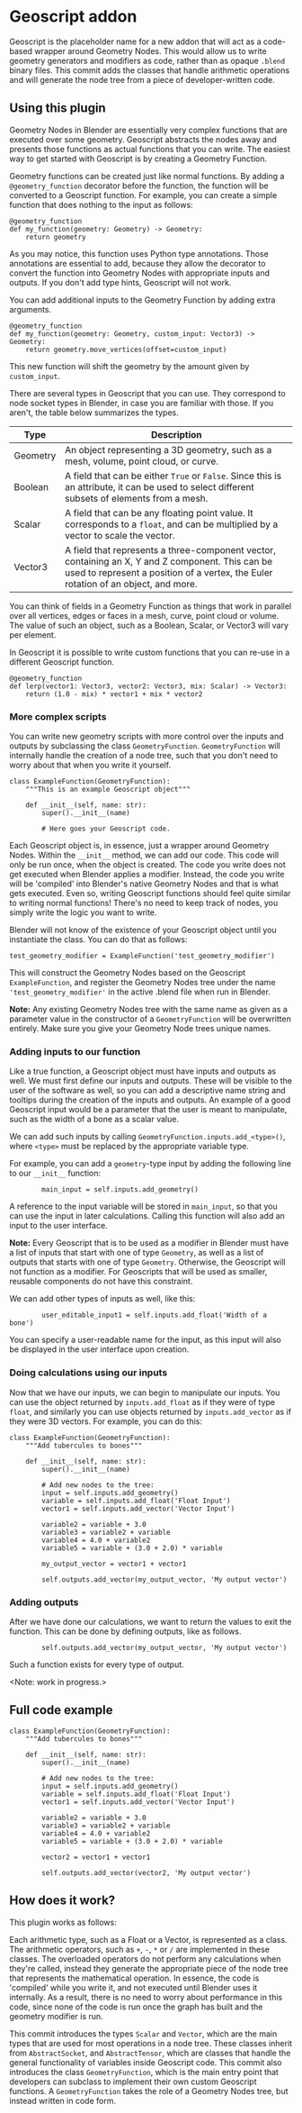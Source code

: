 # Geoscript addon
Geoscript is the placeholder name for a new addon that will act as a code-based wrapper
around Geometry Nodes. This would allow us to write geometry generators and modifiers
as code, rather than as opaque `.blend` binary files. This commit adds the classes that
handle arithmetic operations and will generate the node tree from a piece of
developer-written code.

## Using this plugin

Geometry Nodes in Blender are essentially very complex functions that are executed
over some geometry. Geoscript abstracts the nodes away and presents those functions
as actual functions that you can write. The easiest way to get started with
Geoscript is by creating a Geometry Function.

Geometry functions can be created just like normal functions. By adding a
`@geometry_function` decorator before the function, the function will be converted to
a Geoscript function. For example, you can create a simple function that does
nothing to the input as follows:

```python3
@geometry_function
def my_function(geometry: Geometry) -> Geometry:
    return geometry
```

As you may notice, this function uses Python type annotations. Those annotations are
essential to add, because they allow the decorator to convert the function into
Geometry Nodes with appropriate inputs and outputs. If you don't add type hints,
Geoscript will not work.

You can add additional inputs to the Geometry Function by adding extra arguments.

```python3
@geometry_function
def my_function(geometry: Geometry, custom_input: Vector3) -> Geometry:
    return geometry.move_vertices(offset=custom_input)
```

This new function will shift the geometry by the amount given by `custom_input`.

There are several types in Geoscript that you can use. They correspond to node
socket types in Blender, in case you are familiar with those. If you aren't,
the table below summarizes the types.

| Type | Description |
| --- | --- |
| Geometry | An object representing a 3D geometry, such as a mesh, volume, point cloud, or curve. |
| Boolean | A field that can be either `True` or `False`. Since this is an attribute, it can be used to select different subsets of elements from a mesh. |
| Scalar | A field that can be any floating point value. It corresponds to a `float`, and can be multiplied by a vector to scale the vector.
| Vector3 | A field that represents a three-component vector, containing an X, Y and Z component. This can be used to represent a position of a vertex, the Euler rotation of an object, and more. |

You can think of fields in a Geometry Function as things that work in parallel
over all vertices, edges or faces in a mesh, curve, point cloud or volume. The
value of such an object, such as a Boolean, Scalar, or Vector3 will vary per
element.

In Geoscript it is possible to write custom functions that you can re-use in a different
Geoscript function.

```python3
@geometry_function
def lerp(vector1: Vector3, vector2: Vector3, mix: Scalar) -> Vector3:
    return (1.0 - mix) * vector1 + mix * vector2
```

### More complex scripts

You can write new geometry scripts with more control over the inputs and outputs
by subclassing the class `GeometryFunction`. `GeometryFunction` will internally
handle the creation of a node tree, such that you don't need to worry about that
when you write it yourself.

```python3
class ExampleFunction(GeometryFunction):
    """This is an example Geoscript object"""

    def __init__(self, name: str):
        super().__init__(name)

        # Here goes your Geoscript code.
```

Each Geoscript object is, in essence, just a wrapper around Geometry Nodes. Within
the `__init__` method, we can add our code. This code will only be run once, when
the object is created. The code you write does not get executed when Blender
applies a modifier. Instead, the code you write will be 'compiled' into Blender's
native Geometry Nodes and that is what gets executed. Even so, writing Geoscript
functions should feel quite similar to writing normal functions! There's no need
to keep track of nodes, you simply write the logic you want to write.

Blender will not know of the existence of your Geoscript object until you
instantiate the class. You can do that as follows:

```python3
test_geometry_modifier = ExampleFunction('test_geometry_modifier')
```

This will construct the Geometry Nodes based on the Geoscript `ExampleFunction`,
and register the Geometry Nodes tree under the name `'test_geometry_modifier'` in
the active .blend file when run in Blender.

**Note:** Any existing Geometry Nodes tree with the same name as given as a
parameter value in the constructor of a `GeometryFunction` will be overwritten
entirely. Make sure you give your Geometry Node trees unique names.

### Adding inputs to our function
Like a true function, a Geoscript object must have inputs and outputs as well. We
must first define our inputs and outputs. These will be visible to the user of
the software as well, so you can add a descriptive name string and tooltips
during the creation of the inputs and outputs. An example of a good Geoscript
input would be a parameter that the user is meant to manipulate, such as the
width of a bone as a scalar value.

We can add such inputs by calling `GeometryFunction.inputs.add_<type>()`, where `<type>`
must be replaced by the appropriate variable type.

For example, you can add a `geometry`-type input by adding the following line to
our `__init__` function:
```python3
        main_input = self.inputs.add_geometry()
```
A reference to the input variable will be stored in `main_input`, so that you can
use the input in later calculations. Calling this function will also add an input
to the user interface.

**Note:** Every Geoscript that is to be used as a modifier in Blender must have a list
of inputs that start with one of type `Geometry`, as well as a list of outputs that
starts with one of type `Geometry`. Otherwise, the Geoscript will not function as
a modifier. For Geoscripts that will be used as smaller, reusable components do not
have this constraint.

We can add other types of inputs as well, like this:
```python3
        user_editable_input1 = self.inputs.add_float('Width of a bone')
```
You can specify a user-readable name for the input, as this input will also be displayed
in the user interface upon creation.

### Doing calculations using our inputs
Now that we have our inputs, we can begin to manipulate our inputs. You can use the
object returned by `inputs.add_float` as if they were of type `float`, and similarly you
can use objects returned by `inputs.add_vector` as if they were 3D vectors. For example,
you can do this:
```python3
class ExampleFunction(GeometryFunction):
    """Add tubercules to bones"""

    def __init__(self, name: str):
        super().__init__(name)

        # Add new nodes to the tree:
        input = self.inputs.add_geometry()
        variable = self.inputs.add_float('Float Input')
        vector1 = self.inputs.add_vector('Vector Input')

        variable2 = variable + 3.0
        variable3 = variable2 + variable
        variable4 = 4.0 + variable2
        variable5 = variable + (3.0 + 2.0) * variable

        my_output_vector = vector1 + vector1
        
        self.outputs.add_vector(my_output_vector, 'My output vector')
```

### Adding outputs
After we have done our calculations, we want to return the values to exit the function.
This can be done by defining outputs, like as follows.

```python3
        self.outputs.add_vector(my_output_vector, 'My output vector')
```

Such a function exists for every type of output.

<Note: work in progress.>

## Full code example
```python3
class ExampleFunction(GeometryFunction):
    """Add tubercules to bones"""

    def __init__(self, name: str):
        super().__init__(name)

        # Add new nodes to the tree:
        input = self.inputs.add_geometry()
        variable = self.inputs.add_float('Float Input')
        vector1 = self.inputs.add_vector('Vector Input')

        variable2 = variable + 3.0
        variable3 = variable2 + variable
        variable4 = 4.0 + variable2
        variable5 = variable + (3.0 + 2.0) * variable

        vector2 = vector1 + vector1
        
        self.outputs.add_vector(vector2, 'My output vector')
```

## How does it work?

This plugin works as follows:

Each arithmetic type, such as a Float or a Vector, is represented as a class. The
arithmetic operators, such as `+`, `-`, `*` or `/` are implemented in these classes.
The overloaded operators do not perform any calculations when they're called, instead
they generate the appropriate piece of the node tree that represents the mathematical
operation. In essence, the code is 'compiled' while you write it, and not executed
until Blender uses it internally. As a result, there is no need to worry about
performance in this code, since none of the code is run once the graph has built
and the geometry modifier is run.

This commit introduces the types `Scalar` and `Vector`, which are the main types
that are used for most operations in a node tree. These classes inherit from
`AbstractSocket`, and `AbstractTensor`, which are classes that handle the general
functionality of variables inside Geoscript code. This commit also introduces the
class `GeometryFunction`, which is the main entry point that developers can subclass
to implement their own custom Geoscript functions. A `GeometryFunction` takes the
role of a Geometry Nodes tree, but instead written in code form.
